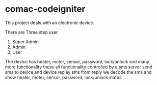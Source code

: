 # comac-codeigniter

This project deals with an electronic device.

There are Three step user 
  1. Super Admin
  2. Admin
  3. User
  
The device has heater, moter, sensor, password, lock/unlock and many more functionality
these all functionality controlled by a sms server
send sms to device and device replay sms
from reply we decode the sms and show heater, moter, sensor, password, lock/unlock status
